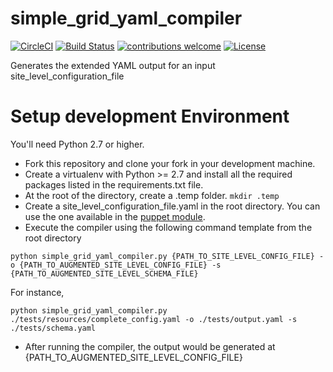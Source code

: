 # simple_grid_yaml_compiler
[![CircleCI](https://circleci.com/gh/simple-framework/simple_grid_yaml_compiler/tree/master.svg?style=svg)](https://circleci.com/gh/WLCG-Lightweight-Sites/simple_grid_yaml_compiler/tree/master)
[![Build Status](https://travis-ci.org/simple-framework/simple_grid_yaml_compiler.svg?branch=master)](https://travis-ci.org/WLCG-Lightweight-Sites/simple_grid_yaml_compiler?branch=master)
[![contributions welcome](https://img.shields.io/badge/contributions-welcome-brightgreen.svg?style=flat)](https://github.com/WLCG-Lightweight-Sites/wlcg_lightweight_site_config_validation_engine/issues)
[![License](https://img.shields.io/badge/License-Apache%202.0-blue.svg)](https://opensource.org/licenses/Apache-2.0)

Generates the extended YAML output for an input site_level_configuration_file

# Setup development Environment
You'll need Python 2.7 or higher.
- Fork this repository and clone your fork in your development machine.
- Create a virtualenv with Python >= 2.7 and install all the required packages listed in the requirements.txt file.
- At the root of the directory, create a .temp folder. ```mkdir .temp```
- Create a site_level_configuration_file.yaml in the root directory. You can use the one available in the [puppet module](https://github.com/WLCG-Lightweight-Sites/simple_grid_puppet_module/tree/master/templates).
- Execute the compiler using the following command template from the root directory
```
python simple_grid_yaml_compiler.py {PATH_TO_SITE_LEVEL_CONFIG_FILE} -o {PATH_TO_AUGMENTED_SITE_LEVEL_CONFIG_FILE} -s {PATH_TO_AUGMENTED_SITE_LEVEL_SCHEMA_FILE}
```
For instance, 
```
python simple_grid_yaml_compiler.py ./tests/resources/complete_config.yaml -o ./tests/output.yaml -s ./tests/schema.yaml
```
- After running the compiler, the output would be generated at {PATH_TO_AUGMENTED_SITE_LEVEL_CONFIG_FILE}

